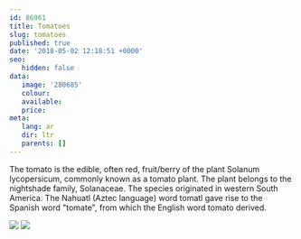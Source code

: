 ```yaml
---
id: 86961
title: Tomatoes
slug: tomatoes
published: true
date: '2018-05-02 12:18:51 +0000'
seo:
   hidden: false
data:
   image: '280685'
   colour: 
   available: 
   price: 
meta:
   lang: ar
   dir: ltr
   parents: []
---
```


The tomato is the edible, often red, fruit/berry of the plant Solanum lycopersicum, commonly known as a tomato plant. The plant belongs to the nightshade family, Solanaceae. The species originated in western South America. The Nahuatl (Aztec language) word tomatl gave rise to the Spanish word \"tomate\", from which the English word tomato derived.

<!--{% gallery %}-->
![](/3015/1525263290-tomato-2.jpg)
![](/3015/1525263293-tomato-1.jpg)
<!--{% endgallery %}-->